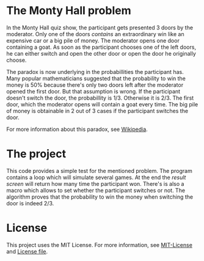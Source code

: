# The Monty Hall problem

In the Monty Hall quiz show, the participant gets presented 3 doors by the moderator. Only one of the doors _contains_ an extraordinary win like an expensive car or a big pile of money. The moderator opens one door containing a goat. As soon as the participant chooses one of the left doors, he can either switch and open the other door or open the door he originally choose.

The paradox is now underlying in the probabillities the participant has. Many popular mathematicians suggested that the probability to win the money is 50% because there's only two doors left after the moderator opened the first door. But that assumption is wrong. If the participant doesn't switch the door, the probabillity is 1/3. Otherwise it is 2/3. The first door, which the moderator opens will contain a goat every time. The big pile of money is obtainable in 2 out of 3 cases if the participant switches the door.

For more information about this paradox, see [Wikipedia](https://en.wikipedia.org/wiki/Monty_Hall_problem).

# The project

This code provides a simple test for the mentioned problem. The program contains a loop which will simulate several games. At the end the _result screen_ will return how many time the participant won. There's is also a macro which allows to set whether the participant switches or not. The algorithm proves that the probability to win the money when switching the door is indeed 2/3.

# License

This project uses the MIT License. For more information, see [MIT-License](https://mit-license.org/) and [License file](https://github.com/The-Last-Cookie/Monty-Hall-Problem/blob/master/LICENSE.md).
